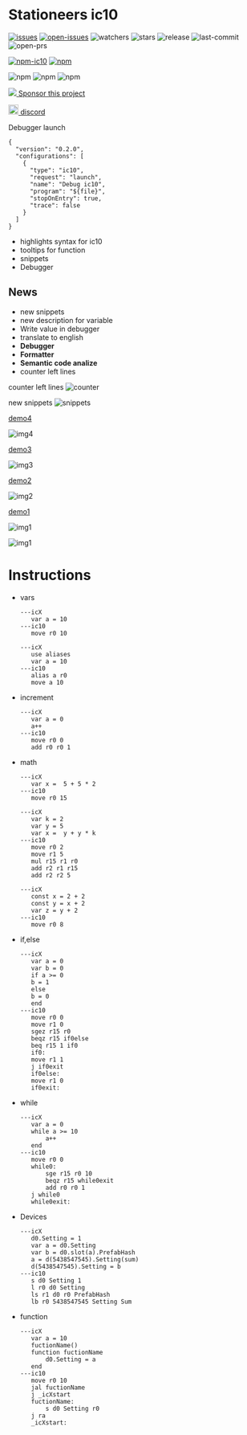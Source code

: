 # Stationeers ic10

[![issues](https://badgen.net/github/issues/Traineratwot/vscode-stationeers-ic10/)](https://github.com/Traineratwot/vscode-stationeers-ic10/issues?q=is%3Aissue)
[![open-issues](https://badgen.net/github/open-issues/Traineratwot/vscode-stationeers-ic10/)](https://github.com/Traineratwot/vscode-stationeers-ic10/issues)
![watchers](https://badgen.net/github/watchers/Traineratwot/vscode-stationeers-ic10/)
![stars](https://badgen.net/github/stars/Traineratwot/vscode-stationeers-ic10/)
![release](https://badgen.net/github/release/Traineratwot/vscode-stationeers-ic10/)
![last-commit](https://badgen.net/github/last-commit/Traineratwot/vscode-stationeers-ic10/)
![open-prs](https://badgen.net/github/open-prs/Traineratwot/vscode-stationeers-ic10/)

[![npm-ic10](https://badgen.net/npm/v/ic10?label=npm-ic10)](https://www.npmjs.com/package/ic10)
[![npm](https://badgen.net/vs-marketplace/v/Traineratwot.stationeers-ic10)](https://marketplace.visualstudio.com/items?itemName=Traineratwot.stationeers-ic10)

![npm](https://badgen.net/vs-marketplace/d/Traineratwot.stationeers-ic10)
![npm](https://badgen.net/vs-marketplace/i/Traineratwot.stationeers-ic10)
![npm](https://badgen.net/vs-marketplace/rating/Traineratwot.stationeers-ic10)

[![](https://i.imgur.com/cl0Xbq1.png)  Sponsor this project](https://www.patreon.com/traineratwot)

[<img src="https://discord.com/assets/847541504914fd33810e70a0ea73177e.ico" width="20"> discord](https://discord.gg/KSVjXufkA9)


Debugger launch

```json5
{
  "version": "0.2.0",
  "configurations": [
    {
      "type": "ic10",
      "request": "launch",
      "name": "Debug ic10",
      "program": "${file}",
      "stopOnEntry": true,
      "trace": false
    }
  ]
}

```

- highlights syntax for ic10
- tooltips for function
- snippets
- Debugger

## News
- new snippets
- new description for variable
- Write value in debugger 
- translate to english
- **Debugger**
- **Formatter**
- **Semantic code analize**
- counter left lines

counter left lines
![counter](https://i.imgur.com/Y2MHtew.jpg)


new snippets
![snippets](https://i.imgur.com/Aokz1an.jpg)

[demo4](https://youtu.be/hYm49tz8V0A)

![img4](https://i.imgur.com/1H5azvo.gif)

[demo3](https://youtu.be/klg56OXbM3Q)

![img3](https://i.imgur.com/OYCpN7Z.gif)

[demo2](https://youtu.be/ims5SBcao64)

![img2](https://i.imgur.com/KQY21h6.gif)

[demo1](https://youtu.be/KAYrX01RgmA)

![img1](https://i.imgur.com/F1sGrVy.gif)

![img1](https://i.imgur.com/phOgb3n.jpeg)



# Instructions
- vars
    ```
    ---icX
       var a = 10
    ---ic10
       move r0 10
    ```
    ```
    ---icX
       use aliases
       var a = 10
    ---ic10
       alias a r0
       move a 10
    ```
- increment
    ```
    ---icX
       var a = 0
       a++
    ---ic10
       move r0 0
       add r0 r0 1
    ```
- math

  ```
  ---icX
     var x =  5 + 5 * 2 
  ---ic10
     move r0 15
  ```
  ```
  ---icX
     var k = 2
     var y = 5
     var x =  y + y * k
  ---ic10
     move r0 2
     move r1 5
     mul r15 r1 r0
     add r2 r1 r15
     add r2 r2 5
  ```

  ```
  ---icX
     const x = 2 + 2
     const y = x + 2
     var z = y + 2
  ---ic10
     move r0 8
  ```

- if,else
    ```
    ---icX
       var a = 0
       var b = 0
       if a >= 0
       b = 1
       else
       b = 0
       end
    ---ic10
       move r0 0
       move r1 0
       sgez r15 r0
       beqz r15 if0else
       beq r15 1 if0
       if0:
       move r1 1
       j if0exit
       if0else:
       move r1 0
       if0exit:
    ```

- while
    ```
    ---icX
       var a = 0
       while a >= 10
           a++
       end
    ---ic10
       move r0 0
       while0:
           sge r15 r0 10
           beqz r15 while0exit
           add r0 r0 1
       j while0
       while0exit:
    ```
- Devices
    ```
    ---icX
       d0.Setting = 1
       var a = d0.Setting
       var b = d0.slot(a).PrefabHash
       a = d(5438547545).Setting(sum)
       d(5438547545).Setting = b
    ---ic10
       s d0 Setting 1
       l r0 d0 Setting
       ls r1 d0 r0 PrefabHash
       lb r0 5438547545 Setting Sum
    ```

- function
    ```
    ---icX
       var a = 10
       fuctionName()
       function fuctionName
           d0.Setting = a
       end
    ---ic10
       move r0 10
       jal fuctionName
       j _icXstart
       fuctionName:
           s d0 Setting r0
       j ra
       _icXstart:
    ```

